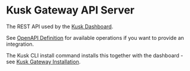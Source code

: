 # Kusk Gateway API Server

The REST API used by the [Kusk Dashboard](https://github.com/kubeshop/kusk-gateway-dashboard).

See [OpenAPI Definition](./api/openapi.yaml) for available operations if you want to provide an integration.

The Kusk CLI install command installs this together with the dashboard - see [Kusk Gateway Installation](https://kubeshop.github.io/kusk-gateway/cli/install-cmd/).
